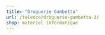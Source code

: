 ```yaml
---
title: "Droguerie Gambetta"
url: /talence/droguerie-gambetta-3/
shop: matériel informatique
---
```

